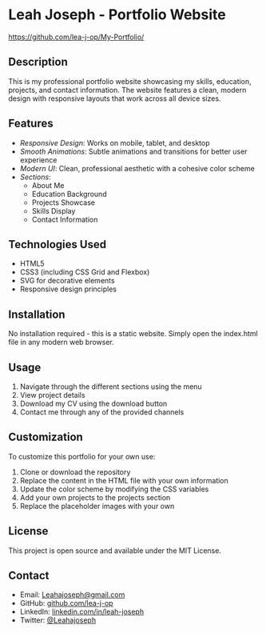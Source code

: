 # Leah Joseph - Portfolio Website

https://github.com/lea-j-op/My-Portfolio/

## Description
This is my professional portfolio website showcasing my skills, education, projects, and contact information. The website features a clean, modern design with responsive layouts that work across all device sizes.

## Features
- *Responsive Design*: Works on mobile, tablet, and desktop
- *Smooth Animations*: Subtle animations and transitions for better user experience
- *Modern UI*: Clean, professional aesthetic with a cohesive color scheme
- *Sections*:
  - About Me
  - Education Background
  - Projects Showcase
  - Skills Display
  - Contact Information

## Technologies Used
- HTML5
- CSS3 (including CSS Grid and Flexbox)
- SVG for decorative elements
- Responsive design principles

## Installation
No installation required - this is a static website. Simply open the index.html file in any modern web browser.

## Usage
1. Navigate through the different sections using the menu
2. View project details
3. Download my CV using the download button
4. Contact me through any of the provided channels

## Customization
To customize this portfolio for your own use:
1. Clone or download the repository
2. Replace the content in the HTML file with your own information
3. Update the color scheme by modifying the CSS variables
4. Add your own projects to the projects section
5. Replace the placeholder images with your own

## License
This project is open source and available under the MIT License.

## Contact
- Email: [Leahajoseph@gmail.com](mailto:Leahajoseph@gmail.com)
- GitHub: [github.com/lea-j-op](https://github.com/lea-j-op)
- LinkedIn: [linkedin.com/in/leah-joseph](https://linkedin.com/in/leah-joseph)
- Twitter: [@Leahajoseph](https://twitter.com/Leahajoseph)

